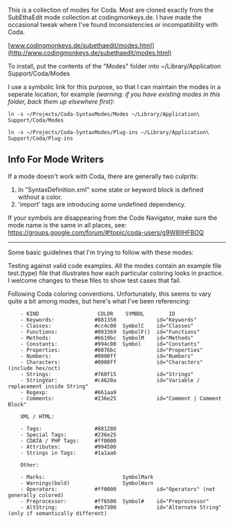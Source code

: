 This is a collection of modes for Coda. Most are cloned exactly from the SubEthaEdit
mode collection at codingmonkeys.de. I have made the occasional tweak where I've found
inconsistencies or incompatibility with Coda.

[www.codingmonkeys.de/subethaedit/modes.html](http://www.codingmonkeys.de/subethaedit/modes.html)

To install, put the contents of the "Modes" folder into
~/Library/Application Support/Coda/Modes

I use a symbolic link for this purpose, so that I can maintain the modes in a
seperate location, for example *(warning: if you have existing modes in this folder, back them up
elsewhere first)*:

    ln -s ~/Projects/Coda-SyntaxModes/Modes ~/Library/Application\ Support/Coda/Modes

    ln -s ~/Projects/Coda-SyntaxModes/Plug-ins ~/Library/Application\ Support/Coda/Plug-ins

## Info For Mode Writers

If a mode doesn't work with Coda, there are generally two culprits:

1. In "SyntaxDefinition.xml" some state or keyword block is defined without a color.
2. 'import' tags are introducing some undefined dependency.

If your symbols are disappearing from the Code Navigator, make sure the mode name is the same
in all places, see: https://groups.google.com/forum/#!topic/coda-users/g9W8IlHFBOQ

----

Some basic guidelines that I'm trying to follow with these modes:

Testing against valid code examples. All the modes contain an example file test.(type) file that
illustrates how each particular coloring looks in practice. I welcome changes to these files to
show test cases that fail.

Following Coda coloring conventions. Unfortunately, this seems to vary quite a bit among modes, but
here's what I've been referencing:

		- KIND                   COLOR    SYMBOL        ID
		- Keywords:             #881350             id="Keywords"
		- Classes:              #cc4c00  SymbolC    id="Classes"
		- Functions:            #003369  SymbolF()  id="Functions"
		- Methods:              #6619bc  SymbolM    id="Methods"
		- Constants:            #994c00  Symbol     id="Constants"
		- Properties:           #0076bc             id="Properties"
		- Numbers:              #0000ff             id="Numbers"
		- Characters:           #0000ff             id="Characters" (include hex/oct)
		- Strings:              #760f15             id="Strings"
		- StringVar:            #c4620a             id="Variable / replacement inside String"
		- Regexp:               #661aa9             
		- Comments:             #236e25             id="Comment | Comment Block"
		
		XML / HTML:
		
		- Tags:                 #881280
		- Special Tags:         #236e25
		- CDATA / PHP Tags:     #ff0000
		- Attributes:           #994500
		- Strings in Tags:      #1a1aa6
		
		Other:  
		
		- Marks:                         SymbolMark
		- Warnings(bold)                 SymbolWarn
		- Operators:            #ff0000             id="Operators" (not generally colored)
		- Preprocessor:         #ff6500  Symbol#    id="Preprocessor"
		- AltString:            #eb7300             id="Alternate String" (only if semantically different)